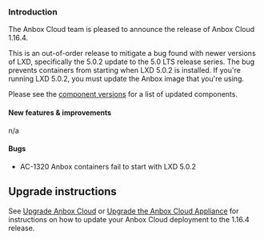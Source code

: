 ### Introduction

The Anbox Cloud team is pleased to announce the release of Anbox Cloud 1.16.4.

This is an out-of-order release to mitigate a bug found with newer versions of LXD, specifically the 5.0.2 update to the 5.0 LTS release series. The bug prevents containers from starting when LXD 5.0.2 is installed. If you're running LXD 5.0.2, you must update the Anbox image that you're using.

Please see the [component versions](https://anbox-cloud.io/docs/component-versions) for a list of updated components.

#### New features & improvements

n/a

#### Bugs

* AC-1320 Anbox containers fail to start with LXD 5.0.2

## Upgrade instructions

See [Upgrade Anbox Cloud](https://anbox-cloud.io/docs/howto/update/upgrade-anbox) or [Upgrade the Anbox Cloud Appliance](https://anbox-cloud.io/docs/howto/update/upgrade-appliance) for instructions on how to update your Anbox Cloud deployment to the 1.16.4 release.
